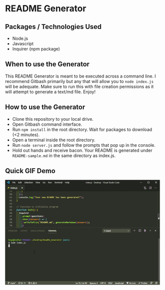 # README Generator

## Packages / Technologies Used

- Node.js
- Javascript
- Inquirer (npm package)

## When to use the Generator

This README Generator is meant to be executed across a command line. I recommend Gitbash primarily but any that will allow you to `node index.js` will be adequate. Make sure to run this with file creation permissions as it will attempt to generate a text/md file. Enjoy!

## How to use the Generator

- Clone this repository to your local drive.
- Open Gitbash command interface.
- Run `npm install` in the root directory. Wait for packages to download (<2 minutes).
- Open a terminal inside the root directory.
- Run `node server.js` and follow the prompts that pop up in the console.
- Hold out hands and receive bacon. Your README is generated under `README-sample.md` in the same directory as index.js.

## Quick GIF Demo

![README Generator by tongjac](./images/readme-tongjac.gif "README Generator by tongjac")

